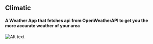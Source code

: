 ## Climatic

#### A Weather App that fetches api from OpenWeatherAPI to get you the more accurate weather of your area

![Alt text](C:\Users\Kantesh\Desktop\climatic.gif)
